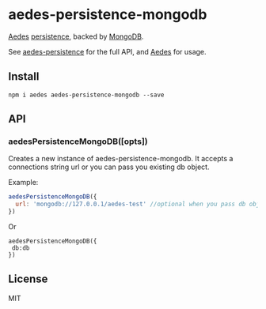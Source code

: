# aedes-persistence-mongodb

[Aedes][aedes] [persistence][persistence], backed by [MongoDB][mongodb].

See [aedes-persistence][persistence] for the full API, and [Aedes][aedes] for usage.

## Install

```
npm i aedes aedes-persistence-mongodb --save
```

## API

<a name="constructor"></a>
### aedesPersistenceMongoDB([opts])

Creates a new instance of aedes-persistence-mongodb.
It accepts a connections string url or you can pass you existing db object.

Example:

```js
aedesPersistenceMongoDB({
  url: 'mongodb://127.0.0.1/aedes-test' //optional when you pass db object
})
```
Or

```
aedesPersistenceMongoDB({
 db:db
})
```
## License

MIT

[aedes]: https://github.com/mcollina/aedes
[persistence]: https://github.com/mcollina/aedes-persistence
[mongodb]: https://www.mongodb.com
